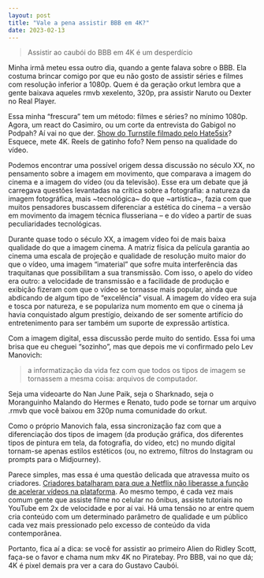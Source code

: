 ```yaml
---
layout: post
title: "Vale a pena assistir BBB em 4K?"
date: 2023-02-13
---
```

> Assistir ao caubói do BBB em 4K é um desperdício

Minha irmã meteu essa outro dia, quando a gente falava sobre o BBB. Ela costuma brincar comigo por que eu não gosto de assistir séries e filmes com resolução inferior a 1080p. Quem é da geração orkut lembra que a gente baixava aqueles rmvb xexelento, 320p, pra assistir Naruto ou Dexter no Real Player.

Essa minha “frescura” tem um método: filmes e séries? no mínimo 1080p. Agora, um react do Casimiro, ou um corte da entrevista do Gabigol no Podpah? Aí vai no que der. [Show do Turnstile filmado pelo Hate5six](https://youtu.be/0B7FUziUECY)? Esquece, mete 4K. Reels de gatinho fofo? Nem penso na qualidade do vídeo.

Podemos encontrar uma possível origem dessa discussão no século XX, no pensamento sobre a imagem em movimento, que comparava a imagem do cinema e a imagem do vídeo (ou da televisão). Esse era um debate que já carregava questões levantadas na crítica sobre a fotografia: a natureza da imagem fotográfica, mais ~tecnológica~ do que ~artística~, fazia com que muitos pensadores buscassem diferenciar a estética do cinema – a versão em movimento da imagem técnica flusseriana – e do vídeo a partir de suas peculiaridades tecnológicas.

Durante quase todo o século XX, a imagem vídeo foi de mais baixa qualidade do que a imagem cinema. A matriz física da película garantia ao cinema uma escala de projeção e qualidade de resolução muito maior do que o vídeo, uma imagem “imaterial” que sofre muita interferência das traquitanas que possibilitam a sua transmissão. Com isso, o apelo do vídeo era outro: a velocidade de transmissão e a facilidade de produção e exibição fizeram com que o vídeo se tornasse mais popular, ainda que abdicando de algum tipo de “excelência” visual. A imagem do vídeo era suja e tosca por natureza, e se populariza num momento em que o cinema já havia conquistado algum prestígio, deixando de ser somente artifício do entretenimento para ser também um suporte de expressão artística.

Com a imagem digital, essa discussão perde muito do sentido. Essa foi uma brisa que eu cheguei “sozinho”, mas que depois me vi confirmado pelo Lev Manovich:

> a informatização da vida fez com que todos os tipos de imagem se tornassem a mesma coisa: arquivos de computador.

Seja uma videoarte do Nan June Paik, seja o Sharknado, seja o Moranguinho Malando do Hermes e Renato, tudo pode se tornar um arquivo .rmvb que você baixou em 320p numa comunidade do orkut.

Como o próprio Manovich fala, essa sincronização faz com que a diferenciação dos tipos de imagem (da produção gráfica, dos diferentes tipos de pintura em tela, da fotografia, do vídeo, etc) no mundo digital tornam-se apenas estilos estéticos (ou, no extremo, filtros do Instagram ou prompts para o Midjourney).

Parece simples, mas essa é uma questão delicada que atravessa muito os criadores. [Criadores batalharam para que a Netflix não liberasse a função de acelerar vídeos na plataforma](https://cinebuzz.uol.com.br/noticias/tv-e-series/netflix-comenta-criticas-sobre-atualizacao-que-altera-velocidade-de-reproducao.phtml). Ao mesmo tempo, é cada vez mais comum gente que assiste filme no celular no ônibus, assiste tutoriais no YouTube em 2x de velocidade e por aí vai. Há uma tensão no ar entre quem cria conteúdo com um determinado parâmetro de qualidade e um público cada vez mais pressionado pelo excesso de conteúdo da vida contemporânea.

Portanto, fica aí a dica: se você for assistir ao primeiro Alien do Ridley Scott, faça-se o favor e chama num mkv 4K no Piratebay. Pro BBB, vai no que dá; 4K é pixel demais pra ver a cara do Gustavo Caubói.